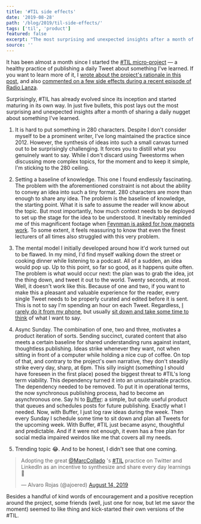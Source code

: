 ```yaml
---
title: '#TIL side effects'
date: '2019-08-28'
path: '/blog/2019/til-side-effects/'
tags: ['til', 'product']
featured: false
excerpt: "The most surprising and unexpected insights after a month of publishing a daily Tweet about something I've learned that day. Or what I've learned from Today I Learned."
source: ''
---
```


It has been almost a month since I started the [#TIL micro-project](https://twitter.com/marccollado) — a healthy practice of publishing a daily Tweet about something I've learned. If you want to learn more of it, I [wrote about the project's rationale in this post](/blog/2019/til), and also [commented on a few side effects during a recent episode of Radio Lanza](https://www.radiolanza.com/episodes/9).

Surprisingly, #TIL has already evolved since its inception and started maturing in its own way. In just five bullets, this post lays out the most surprising and unexpected insights after a month of sharing a daily nugget about something I've learned.

1. It is hard to put something in 280 characters. Despite I don't consider myself to be a prominent writer, I've long maintained the practice since 2012. However, the synthesis of ideas into such a small canvas turned out to be surprisingly challenging. It forces you to distill what you genuinely want to say. While I don't discard using Tweestorms when discussing more complex topics, for the moment and to keep it simple, I'm sticking to the 280 ceiling.

2. Setting a baseline of knowledge. This one I found endlessly fascinating. The problem with the aforementioned constraint is not about the ability to convey an idea into such a tiny format. 280 characters are more than enough to share any idea. The problem is the baseline of knowledge, the starting point. What it is safe to assume the reader will know about the topic. But most importantly, how much context needs to be deployed to set up the stage for the idea to be understood. It inevitably reminded me of this magnificent footage when [Feynman is asked for how magnets work](https://www.youtube.com/watch?v=MO0r930Sn_8). To some extent, it feels reassuring to know that even the finest lecturers of all times also struggled with this very problem.

3. The mental model I initially developed around how it'd work turned out to be flawed. In my mind, I'd find myself walking down the street or cooking dinner while listening to a podcast. All of a sudden, an idea would pop up. Up to this point, so far so good, as it happens quite often. The problem is what would occur next: the plan was to grab the idea, jot the thing down, and tweet it out to the world. Twenty seconds, at most. Well, it doesn't work like this. Because of one and two, if you want to make this a pleasant and valuable experience for the reader, every single Tweet needs to be properly curated and edited before it is sent. This is not to say I'm spending an hour on each Tweet. Regardless, [I rarely do it from my phone](/blog/2019/leapfrogging-the-phone), but usually [sit down and take some time to think](/blog/2018/idle-time) of what I want to say.

4. Async Sunday. The combination of one, two and three, motivates a product iteration of sorts. Sending succinct, curated content that also meets a certain baseline for shared understanding runs against instant, thoughtless publishing. Ideas strike whenever they want, not when sitting in front of a computer while holding a nice cup of coffee. On top of that, and contrary to the project's own narrative, they don't steadily strike every day, sharp, at 6pm. This silly insight (something I should have foreseen in the first place) posed the biggest threat to #TIL's long term viability. This dependency turned it into an unsustainable practice. The dependency needed to be removed. To put it in operational terms, the now synchronous publishing process, had to become an asynchronous one. Say hi to [Buffer](https://buffer.com): a simple, but quite useful product that queues and schedules posts for future publishing. Exactly what I needed. Now, with Buffer, I just log raw ideas during the week. Then every Sunday I schedule some time to sit down and plan all Tweets for the upcoming week. With Buffer, #TIL just became async, thoughtful and predictable. And if it were not enough, it even has a free plan for social media impaired weirdos like me that covers all my needs.

5. Trending topic 😂. And to be honest, I didn't see that one coming.

<blockquote class="twitter-tweet" data-lang="en"><p lang="en" dir="ltr">Adopting the great <a href="https://twitter.com/MarcCollado?ref_src=twsrc%5Etfw">@MarcCollado</a> &#39;s <a href="https://twitter.com/hashtag/TIL?src=hash&amp;ref_src=twsrc%5Etfw">#TIL</a> practice on Twitter and LinkedIn as an incentive to synthesize and share every day learnings 🙏</p>&mdash; Alvaro Rojas (@ajoered) <a href="https://twitter.com/ajoered/status/1161685118513274886?ref_src=twsrc%5Etfw">August 14, 2019</a></blockquote>

Besides a handful of kind words of encouragement and a positive reception around the project, some friends (well, just one for now, but let me savor the moment) seemed to like thing and kick-started their own versions of the #TIL.
